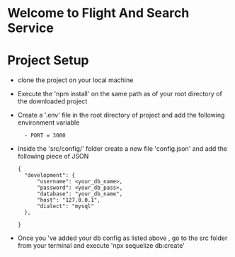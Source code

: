 # Welcome to Flight And Search Service

# Project Setup

- clone the project on your local machine

- Execute the 'npm install' on the same path as of your root directory of the
  downloaded project

- Create a '.env' file in the root directory of project and add the following
  environment variable

        - PORT = 3000

- Inside the 'src/config/' folder create a new file 'config.json' and add the
  following piece of JSON

  ```
  {
    "development": {
        "username": <your_db_name>,
        "password": <your_db_pass>,
        "database": "your_db_name",
        "host": "127.0.0.1",
        "dialect": "mysql"
    },

  }

  ```

- Once you 've added your db config as listed above , go to the src folder
  from your terminal and execute 'npx sequelize db:create'
